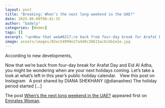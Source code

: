 ```yaml
---
layout: post
title: "Breaking: When’s the next long weekend in the UAE?"
date: 2025-06-09T06:41:15
author: "badely"
categories: [Women]
tags: []
excerpt: "<p>Now that we&#8217;re back from four-day break for Arafat Day and Eid Al Adha, you might be wondering when are your next holidays coming. Let&#8217;"
image: assets/images/02ac54999e27a4d0c38615acbcbb1e1e.jpg
---
```


According to new developments, <p>Now that we&#8217;re back from four-day break for Arafat Day and Eid Al Adha, you might be wondering when are your next holidays coming. Let&#8217;s take a look at what&#8217;s left in this year&#8217;s public holiday calendar. &#160; View this post on Instagram &#160; A post shared by DIANA SHEKHANY (@dianashex) The holiday period started [&#8230;]</p>
<p>The post <a href="https://emirateswoman.com/whens-the-next-long-weekend-uae/" rel="nofollow">When&#8217;s the next long weekend in the UAE?</a> appeared first on <a href="https://emirateswoman.com" rel="nofollow">Emirates Woman</a>.</p>

